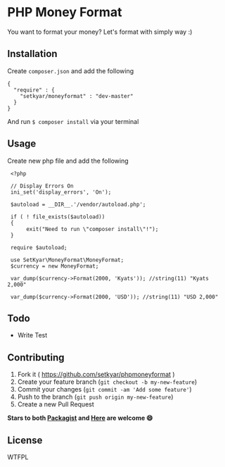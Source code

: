 # PHP Money Format

You want to format your money? Let's format with simply way :)

## Installation

Create `composer.json` and add the following

    {
      "require" : {
        "setkyar/moneyformat" : "dev-master"
      }
    }

And run `$ composer install` via your terminal

## Usage

Create new php file and add the following 

     <?php
    
     // Display Errors On
     ini_set('display_errors', 'On');
    
     $autoload = __DIR__.'/vendor/autoload.php';
    
     if ( ! file_exists($autoload))
     {
          exit("Need to run \"composer install\"!");
     }
    
     require $autoload;
        
     use SetKyar\MoneyFormat\MoneyFormat;
     $currency = new MoneyFormat;
    
     var_dump($currency->Format(2000, 'Kyats')); //string(11) "Kyats 2,000"

     var_dump($currency->Format(2000, 'USD')); //string(11) "USD 2,000"
     
## Todo

- Write Test

## Contributing

1. Fork it ( https://github.com/setkyar/phpmoneyformat )
2. Create your feature branch (`git checkout -b my-new-feature`)
3. Commit your changes (`git commit -am 'Add some feature'`)
4. Push to the branch (`git push origin my-new-feature`)
5. Create a new Pull Request

**Stars to both [Packagist](https://packagist.org/packages/setkyar/moneyformat) and [Here](https://github.com/setkyar/phpmoneyformat) are welcome :smile:**

## License
WTFPL
